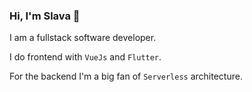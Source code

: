 ### Hi, I'm Slava 👋

I am a fullstack software developer. 

I do frontend with `VueJs` and `Flutter`.

For the backend I'm a big fan of `Serverless` architecture. 

